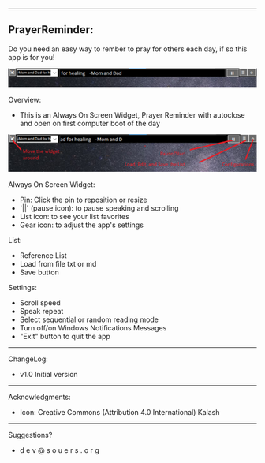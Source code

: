 ﻿-----------------
PrayerReminder:
-----------------

Do you need an easy way to rember to pray for others each day, if so this app is for you!

![Alt text](PrayerReminder.png "Prayer Reminders widget")

Overview:
- This is an Always On Screen Widget, Prayer Reminder with autoclose and open on first computer boot of the day

![Alt text](PrayerReminder_help.png "Prayer Reminders help information")


Always On Screen Widget:
- Pin: Click the pin to reposition or resize
- '||' (pause icon): to pause speaking and scrolling
- List icon: to see your list favorites
- Gear icon: to adjust the app's settings


List:
- Reference List
- Load from file txt or md
- Save button


Settings:
- Scroll speed
- Speak repeat
- Select sequential or random reading mode
- Turn off/on Windows Notifications Messages
- "Exit" button to quit the app


-----------------          
ChangeLog:
- v1.0 Initial version


-----------------
Acknowledgments:
- Icon:
    Creative Commons (Attribution 4.0 International)
    Kalash


-----------------
Suggestions?
 - d e v @ s o u e r s . o r g